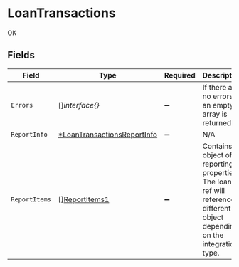 # LoanTransactions

OK


## Fields

| Field                                                                                                                      | Type                                                                                                                       | Required                                                                                                                   | Description                                                                                                                |
| -------------------------------------------------------------------------------------------------------------------------- | -------------------------------------------------------------------------------------------------------------------------- | -------------------------------------------------------------------------------------------------------------------------- | -------------------------------------------------------------------------------------------------------------------------- |
| `Errors`                                                                                                                   | []*interface{}*                                                                                                            | :heavy_minus_sign:                                                                                                         | If there are no errors, an empty array is returned.                                                                        |
| `ReportInfo`                                                                                                               | [*LoanTransactionsReportInfo](../../models/shared/loantransactionsreportinfo.md)                                           | :heavy_minus_sign:                                                                                                         | N/A                                                                                                                        |
| `ReportItems`                                                                                                              | [][ReportItems1](../../models/shared/reportitems1.md)                                                                      | :heavy_minus_sign:                                                                                                         | Contains object of reporting properties. The loan ref will reference a different object depending on the integration type. |